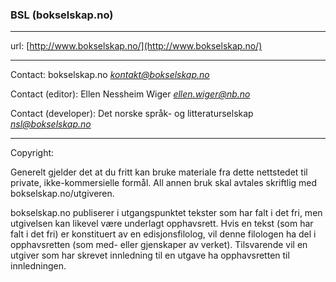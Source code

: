 ### BSL (bokselskap.no)

___
url: [http://www.bokselskap.no/](http://www.bokselskap.no/)
___
Contact: bokselskap.no *kontakt@bokselskap.no*

Contact (editor): Ellen Nessheim Wiger
 *ellen.wiger@nb.no*

Contact (developer): Det norske språk- og litteraturselskap *nsl@bokselskap.no*
___
Copyright:

Generelt gjelder det at du fritt kan bruke materiale fra dette nettstedet til private, ikke-kommersielle formål. All annen bruk skal avtales skriftlig med bokselskap.no/utgiveren.

bokselskap.no publiserer i utgangspunktet tekster som har falt i det fri, men utgivelsen kan likevel være underlagt opphavsrett. Hvis en tekst (som har falt i det fri) er konstituert av en edisjonsfilolog, vil denne filologen ha del i opphavsretten (som med- eller gjenskaper av verket). Tilsvarende vil en utgiver som har skrevet innledning til en utgave ha opphavsretten til innledningen.
